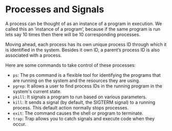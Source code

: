 # Processes and Signals

A process can be thought of as an instance of a program in execution. We called this an ‘instance of a program’, because if the same program is run lets say 10 times then there will be 10 corresponding processes.

Moving ahead, each process has its own unique process ID through which it is identified in the system. Besides it own ID, a parent’s process ID is also associated with a process.

Here are some commands to take control of these processes:

- `ps`: The ps command is a flexible tool for identifying the programs that are running on the system and the resources they are using.
- `pgrep`: It allows a user to find process IDs in the running program in the system's current state.
- `pkill`: It signals a program to run based on various parameters.
- `kill`: It sends a signal (by default, the SIGTERM signal) to a running process. This default action normally stops processes.
- `exit`: The command causes the shell or program to terminate.
- `trap`: Trap allows you to catch signals and execute code when they occur.

